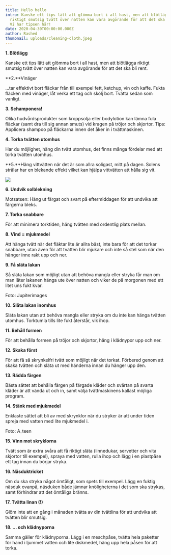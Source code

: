 ```yaml
---
title: Hello hello
intro: Kanske ett tips lätt att glömma bort i all hast, men att blötlägga
  riktigt smutsig tvätt över natten kan vara avgörande för att det ska bli rent.
  Vi har tipsen här!
date: 2020-04-30T00:00:00.000Z
author: Rashed
thumbnail: uploads/cleaning-cloth.jpeg
---
```

**1. Blötlägg**

Kanske ett tips lätt att glömma bort i all hast, men att blötlägga riktigt smutsig tvätt över natten kan vara avgörande för att det ska bli rent.

**2.**Vinäger

...tar effektivt bort fläckar från till exempel fett, ketchup, vin och kaffe. Fukta fläcken med vinäger, låt verka ett tag och skölj bort. Tvätta sedan som vanligt.

**3. Schamponera!**

Olika hudvårdsprodukter som kroppsolja eller bodylotion kan lämna fula fläckar (samt dra till sig annan smuts) vid kragen på tröjor och skjortor. Tips: Applicera shampoo på fläckarna innen det åker in i tvättmaskinen.

**4. Torka tvätten utomhus**

Har du möjlighet, häng din tvätt utomhus, det finns många fördelar med att torka tvätten utomhus.

**5.**Häng vittvätten när det är som allra soligast, mitt på dagen. Solens strålar har en blekande effekt vilket kan hjälpa vittvätten att hålla sig vit.

![](https://cached-images.bonnier.news/bnl01/standard-article/78c28e60-25af-4b33-999e-13f47a2b9881/0d16ea26-7992-4629-9806-ec868009f26e/annan/0/500@80.jpg)



**6. Undvik solblekning**

Motsatsen: Häng ut färgat och svart på eftermiddagen för att undvika att färgerna bleks.

**7. Torka snabbare**

För att minimera torktiden, häng tvätten med ordentlig plats mellan.

**8. Vind = mjukmedel**

Att hänga tvätt när det fläktar lite är allra bäst, inte bara för att det torkar snabbare, utan även för att tvätten blir mjukare och inte så stel som när den hänger inne rakt upp och ner.

**9. Få släta lakan**

Så släta lakan som möjligt utan att behöva mangla eller stryka får man om man låter lakanen hänga ute över natten och viker de på morgonen med ett litet uns fukt kvar.

Foto: Jupiterimages

**10. Släta lakan inomhus**

Släta lakan utan att behöva mangla eller stryka om du inte kan hänga tvätten utomhus. Torktumla tills lite fukt återstår, vik ihop.

**11. Behåll formen**

För att behålla formen på tröjor och skjortor, häng i klädnypor upp och ner.

**12. Skaka först**

För att få så skrynkelfri tvätt som möjligt när det torkat. Förbered genom att skaka tvätten och släta ut med händerna innan du hänger upp den.

**13. Rädda färgen**

Bästa sättet att behålla färgen på färgade kläder och svärtan på svarta kläder är att vända ut och in, samt välja tvättmaskinens kallast möjliga program.

**14. Stänk med mjukmedel**

Enklaste sättet att bli av med skrynklor när du stryker är att under tiden spreja med vatten med lite mjukmedel i.

Foto: A_teen

**15. Vinn mot skryklorna**

Tvätt som är extra svåra att få riktigt släta (linnedukar, servetter och vita skjortor till exempel), spraya med vatten, rulla ihop och lägg i en plastpåse ett tag innan du börjar stryka.

**16. Näsduktricket**

Om du ska stryka något ömtåligt, som spets till exempel. Lägg en fuktig näsduk ovanpå, näsduken både jämnar knöligheterna i det som ska strykas, samt förhindrar att det ömtåliga bränns.

**17. Tvätta linan (!)**

Glöm inte att en gång i månaden tvätta av din tvättlina för att undvika att tvätten blir smutsig.

**18. ... och klädnyporna**

Samma gäller för klädnyporna. Lägg i en meschpåse, tvätta hela paketter för hand i ljummet vatten och lite diskmedel, häng upp hela påsen för att torka.